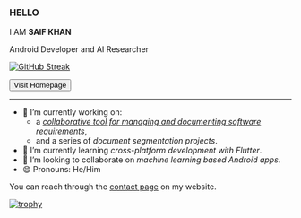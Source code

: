 ### HELLO
I AM __SAIF KHAN__ 

Android Developer and AI Researcher

[![GitHub Streak](https://github-readme-streak-stats.herokuapp.com?user=saifkhichi96&theme=github-dark&hide_border=true)](https://git.io/streak-stats)

<a href="https://www.saifkhichi.com/">
  <button class="mdc-button mdc-button--unelevated">Visit Homepage</button>
</a>
<hr>

- 🔭 I’m currently working on:
  - a [_collaborative tool for managing and documenting software requirements_](https://www.saifkhichi.com/projects/recatalyst/),
  - and a series of _document segmentation projects_.
- 🌱 I’m currently learning _cross-platform development with Flutter_.
- 👯 I’m looking to collaborate on _machine learning based Android apps_.
- 😄 Pronouns: He/Him

You can reach through the [contact page](https://www.saifkhichi.com/contact/) on my website.

[![trophy](https://github-profile-trophy.vercel.app/?username=saifkhichi96&theme=onedark)](https://github.com/ryo-ma/github-profile-trophy)

<!-- 
- 🤔 I’m looking for help with ...
- 💬 Ask me about ...
- ⚡ Fun fact: ...
-->

